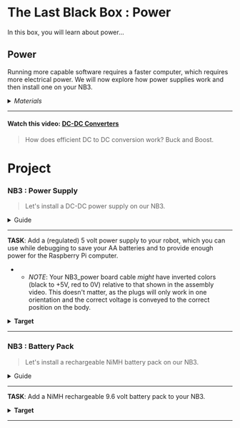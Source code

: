# The Last Black Box : Power
In this box, you will learn about power...

## Power
Running more capable software requires a faster computer, which requires more electrical power. We will now explore how power supplies work and then install one on your NB3.

<details><summary><i>Materials</i></summary><p>

Name|Depth|Description| # |Data|Link|
:-------|:---:|:----------|:-:|:--:|:--:|
NB3 Power Board|01|Regulated DC-DC power supply (5 Volts - 4 Amps)|1|[-D-](/boxes/power/NB3_power)|[-L-](VK)
Power Cable|01|Custom 4 pin NB3 power connector cable|1|[-D-](/boxes/power/)|[-L-](VK)
M2.5 standoff (7/PS)|01|7 mm long plug-to-socket M2.5 standoff|4|[-D-](/boxes/power/)|[-L-](https://uk.farnell.com/wurth-elektronik/971070151/standoff-hex-male-female-7mm-m2/dp/2884371)
M2.5 bolt (6)|01|6 mm long M2.5 bolt|4|[-D-](/boxes/power/)|[-L-](https://www.accu.co.uk/pozi-pan-head-screws/9255-SPP-M2-5-6-A2)
M2.5 nut|01|regular M2.5 nut|4|[-D-](/boxes/power/-)|[-L-](https://www.accu.co.uk/hexagon-nuts/456430-HPN-M2-5-C8-Z)
12V DC Power Supply|01|12 V AC-DC transformer (UK/EU/USA plugs)|1|[-D-](/boxes/power/)|[-L-](https://www.amazon.co.uk/gp/product/B09QG4R1R4)
Battery|01|NiMH 9.6V 8-cell 2000 mAh battery|1|[-D-](/boxes/power/)|[-L-](https://www.amazon.co.uk/BAKTH-Capacity-Rechargeable-Discharge-Customized/dp/B08VRC8KL7)
Battery Cable|01|Barrel Jack to Tamiya Plug|1|[-D-](/boxes/power/)|[-L-](VK)
Battery Charger|01|NiMH battery charger (UK plug)|1|[-D-](/boxes/power/)|[-L-](https://www.amazon.co.uk/dp/B089VRXKWY?psc=1&smid=AOVA4BIXU2O7J&ref_=chk_typ_imgToDp)
Velcro Patch|01|Velcro adhesive|1|[-D-](/boxes/power/)|[-L-]()

</p></details><hr>

#### Watch this video: [DC-DC Converters](https://vimeo.com/1035304311)
> How does efficient DC to DC conversion work? Buck and Boost.


# Project
### NB3 : Power Supply
> Let's install a DC-DC power supply on our NB3.

<details><summary><weak>Guide</weak></summary>
:-:-: A video guide to completing this project can be viewed <a href="https://vimeo.com/1035306761" target="_blank" rel="noopener noreferrer">here</a>.
</details><hr>


**TASK**: Add a (regulated) 5 volt power supply to your robot, which you can use while debugging to save your AA batteries and to provide enough power for the Raspberry Pi computer.
- - *NOTE*: Your NB3_power board cable *might* have inverted colors (black to +5V, red to 0V) relative to that shown in the assembly video. This doesn't matter, as the plugs will only work in one orientation and the correct voltage is conveyed to the correct position on the body.
<details><summary><strong>Target</strong></summary>
    Your NB3 should now look like this: ![NB3 power wiring:400](../../../boxes/power/_resources/images/NB3_power_wiring.png)"
</details><hr>


### NB3 : Battery Pack
> Let's install a rechargeable NiMH battery pack on our NB3.

<details><summary><weak>Guide</weak></summary>
:-:-: A video guide to completing this project can be viewed <a href="https://vimeo.com/1042781111" target="_blank" rel="noopener noreferrer">here</a>.
</details><hr>


**TASK**: Add a NiMH rechargeable 9.6 volt battery pack to your NB3.
<details><summary><strong>Target</strong></summary>
    You should now be able to power and control your NB3 autonomously (without any cables).
</details><hr>


